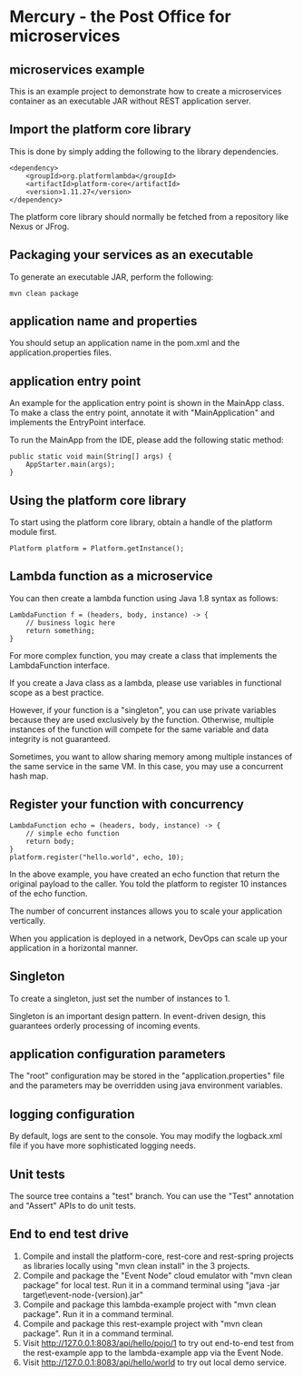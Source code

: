 # Mercury - the Post Office for microservices

## microservices example

This is an example project to demonstrate how to create a microservices container as an executable JAR without REST application server.

## Import the platform core library

This is done by simply adding the following to the library dependencies.

```
<dependency>
    <groupId>org.platformlambda</groupId>
    <artifactId>platform-core</artifactId>
    <version>1.11.27</version>
</dependency>
```

The platform core library should normally be fetched from a repository like Nexus or JFrog.

## Packaging your services as an executable

To generate an executable JAR, perform the following:

```
mvn clean package
```

## application name and properties

You should setup an application name in the pom.xml and the application.properties files.

## application entry point

An example for the application entry point is shown in the MainApp class.
To make a class the entry point, annotate it with "MainApplication" and implements the EntryPoint interface.

To run the MainApp from the IDE, please add the following static method:

```
public static void main(String[] args) {
    AppStarter.main(args);
}
```


## Using the platform core library

To start using the platform core library, obtain a handle of the platform module first.

```
Platform platform = Platform.getInstance();
```

## Lambda function as a microservice


You can then create a lambda function using Java 1.8 syntax as follows:

```
LambdaFunction f = (headers, body, instance) -> {
    // business logic here
    return something;
}
```

For more complex function, you may create a class that implements the LambdaFunction interface.

If you create a Java class as a lambda, please use variables in functional scope as a best practice.

However, if your function is a "singleton", you can use private variables because they are used exclusively by the function.
Otherwise, multiple instances of the function will compete for the same variable and data integrity is not guaranteed.

Sometimes, you want to allow sharing memory among multiple instances of the same service in the same VM.
In this case, you may use a concurrent hash map.


## Register your function with concurrency

```
LambdaFunction echo = (headers, body, instance) -> {
    // simple echo function
    return body;
}
platform.register("hello.world", echo, 10);
```

In the above example, you have created an echo function that return the original payload to the caller.
You told the platform to register 10 instances of the echo function.

The number of concurrent instances allows you to scale your application vertically.

When you application is deployed in a network, DevOps can scale up your application in a horizontal manner.

## Singleton

To create a singleton, just set the number of instances to 1.

Singleton is an important design pattern. In event-driven design, this guarantees orderly processing of incoming events.

## application configuration parameters

The "root" configuration may be stored in the "application.properties" file and the parameters may be overridden using java environment variables.

## logging configuration

By default, logs are sent to the console. You may modify the logback.xml file if you have more sophisticated logging needs.

## Unit tests

The source tree contains a "test" branch. You can use the "Test" annotation and "Assert" APIs to do unit tests.

## End to end test drive

1. Compile and install the platform-core, rest-core and rest-spring projects as libraries locally using "mvn clean install" in the 3 projects.
2. Compile and package the "Event Node" cloud emulator with "mvn clean package" for local test. Run it in a command terminal using "java -jar target\event-node-(version).jar"
3. Compile and package this lambda-example project with "mvn clean package". Run it in a command terminal.
4. Compile and package this rest-example project with "mvn clean package". Run it in a command terminal.
5. Visit http://127.0.0.1:8083/api/hello/pojo/1 to try out end-to-end test from the rest-example app to the lambda-example app via the Event Node.
6. Visit http://127.0.0.1:8083/api/hello/world to try out local demo service.
